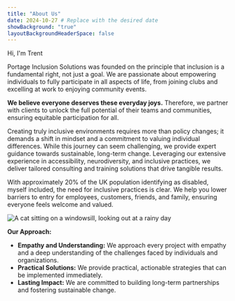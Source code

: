 ```yaml
---
title: "About Us"
date: 2024-10-27 # Replace with the desired date
showBackground: "true"
layoutBackgroundHeaderSpace: false
---
```


Hi, I'm Trent

Portage Inclusion Solutions was founded on the principle that inclusion is a fundamental right, not just a goal. We are passionate about empowering individuals to fully participate in all aspects of life, from joining clubs and excelling at work to enjoying community events. 

**We believe everyone deserves these everyday joys.** Therefore, we partner with clients to unlock the full potential of their teams and communities, ensuring equitable participation for all.

Creating truly inclusive environments requires more than policy changes; it demands a shift in mindset and a commitment to valuing individual differences. While this journey can seem challenging, we provide expert guidance towards sustainable, long-term change. Leveraging our extensive experience in accessibility, neurodiversity, and inclusive practices, we deliver tailored consulting and training solutions that drive tangible results.

With approximately 20% of the UK population identifying as disabled, myself included, the need for inclusive practices is clear. We help you lower barriers to entry for employees, customers, friends, and family, ensuring everyone feels welcome and valued. 

![A cat sitting on a windowsill, looking out at a rainy day](https://images.macrumors.com/t/wvBp_HGYzUZeneatDI1358r-HVg=/800x0/article-new/2025/02/iCloud-Versus-UK-Key-Feature.jpg?lossy)

**Our Approach:**

* **Empathy and Understanding:** We approach every project with empathy and a deep understanding of the challenges faced by individuals and organizations.
* **Practical Solutions:** We provide practical, actionable strategies that can be implemented immediately.
* **Lasting Impact:** We are committed to building long-term partnerships and fostering sustainable change.

